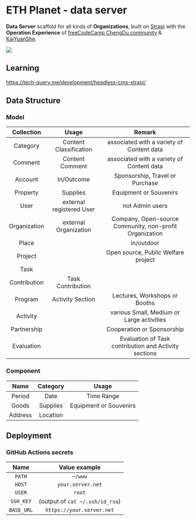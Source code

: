 # ETH Planet - data server

**Data Server** scaffold for all kinds of **Organizations**, built on [Strapi][1]
with the **Operation Experience** of [freeCodeCamp ChengDu community][2] & [KaiYuanShe][3].

[![](https://raw.githubusercontent.com/sindresorhus/awesome/main/media/mentioned-badge.svg)][4]

## Learning

https://tech-query.me/development/headless-cms-strapi/

## Data Structure

### Model

|  Collection  |          Usage           |                         Remark                          |
| :----------: | :----------------------: | :-----------------------------------------------------: |
|   Category   |  Content Classification  |        associated with a variety of Content data        |
|   Comment    |     Content Comment      |        associated with a variety of Content data        |
|   Account    |        In/Outcome        |             Sponsorship, Travel or Purchase             |
|   Property   |         Supplies         |                 Equipment or Souvenirs                  |
|     User     | external registered User |                     not Admin users                     |
| Organization |  external Organization   | Company, Open-source Community, non-profit Organization |
|    Place     |                          |                       in/outdoor                        |
|   Project    |                          |           Open source, Public Welfare project           |
|     Task     |                          |                                                         |
| Contribution |    Task Contribution     |                                                         |
|   Program    |     Activity Section     |              Lectures, Workshops or Booths              |
|   Activity   |                          |        various Small, Medium or Large activities        |
| Partnership  |                          |               Cooperation or Sponsorship                |
|  Evaluation  |                          |  Evaluation of Task contribution and Activity sections  |

### Component

|  Name   | Category |         Usage          |
| :-----: | :------: | :--------------------: |
| Period  |   Date   |       Time Range       |
|  Goods  | Supplies | Equipment or Souvenirs |
| Address | Location |                        |

## Deployment

### GitHub Actions secrets

|    Name    |          Value example          |
| :--------: | :-----------------------------: |
|   `PATH`   |             `~/www`             |
|   `HOST`   |        `your.server.net`        |
|   `USER`   |             `root`              |
| `SSH_KEY`  | (output of `cat ~/.ssh/id_rsa`) |
| `BASE_URL` |    `https://your.server.net`    |

[1]: https://strapi.io/
[2]: https://fcc-cd.dev/
[3]: https://kaiyuanshe.cn/
[4]: https://github.com/strapi/awesome-strapi

